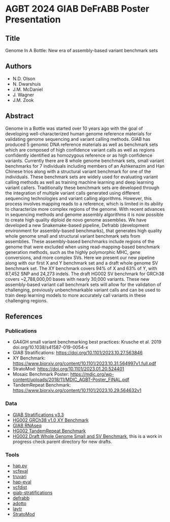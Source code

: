 # AGBT 2024 GIAB DeFrABB Poster Presentation

## Title
Genome In A Bottle: New era of assembly-based variant benchmark sets

## Authors

- N.D. Olson
- N. Dwarshuis
- J.M. McDaniel
- J. Wagner
- J.M. Zook


## Abstract
Genome in a Bottle was started over 10 years ago with the goal of developing well-characterized
human genome reference materials for validating genome sequencing and variant calling methods.
GIAB has produced 5 genomic DNA reference materials as well as benchmark sets which are
composed of high confidence variant calls as well as regions confidently identified as homozygous
reference or as high confidence variants. Currently there are 8 whole genome benchmark sets, small
variant benchmarks for 7 individuals including members of an Ashkenazim and Han Chinese trios
along with a structural variant benchmark for one of the individuals. These benchmark sets are
widely used for evaluating variant calling methods as well as training machine learning and deep
learning variant callers. Traditionally these benchmark sets are developed through the integration
of multiple variant calls generated using different sequencing technologies and variant calling algorithms.
However, this process involves mapping reads to a reference, which is limited in its ability to
characterize more complex regions of the genome. With recent advances in sequencing methods
and genome assembly algorithms it is now possible to create high quality diploid de novo genome
assemblies. We have developed a new Snakemake-based pipeline, Defrabb (development environment
for assembly-based benchmarks), that generates high quality whole genome small and structural
variant benchmark sets from assemblies. These assembly-based benchmarks include regions of
the genome that were excluded when using read-mapping-based benchmark generation methods,
such as the highly polymorphic MHC, gene conversions, and more complex SVs. Here we present our
new pipeline along with our first X and Y benchmark set and a draft whole genome SV benchmark
set. The XY benchmark covers 94% of X and 63% of Y, with 87,452 SNP and 24,273 indels. The draft
HG002 SV benchmark for GRCh38 covers ~2,788,000,00 bases with nearly 30,000 variants. These new
assembly-based variant call benchmark sets will allow for the validation of challenging, previously
unbenchmarkable variant calls and can be used to train deep learning models to more accurately
call variants in these challenging regions.


## References


### Publications

- GA4GH small variant benchmarking best practices: Krusche et al. 2019 doi.org/10.1038/s41587-019-0054-x
- GIAB Stratifications: https://doi.org/10.1101/2023.10.27.563846
- XY Benchmark:  https://www.biorxiv.org/content/10.1101/2023.10.31.564997v1.full.pdf
- StratoMod: https://doi.org/10.1101/2023.01.20.524401
- Mosaic Benchmark Poster: https://mdic.org/wp-content/uploads/2018/11/MDIC_AGBT-Poster_FINAL.pdf
- TandemRepeat Benchmark: https://www.biorxiv.org/content/10.1101/2023.10.29.564632v1

### Data

- [GIAB Stratifications v3.3](https://ftp-trace.ncbi.nlm.nih.gov/ReferenceSamples/giab/release/genome-stratifications/v3.3/)
- [HG002 GRCh38 v1.0 XY Benchmark](https://ftp-trace.ncbi.nlm.nih.gov/ReferenceSamples/giab/release/AshkenazimTrio/HG002_NA24385_son/chrXY_v1.0/GRCh38/)
- [GIAB RNAseq](https://ftp-trace.ncbi.nlm.nih.gov/ReferenceSamples/giab/data_RNAseq/)
- [HG002 TandemRepeat Benchmark](https://ftp-trace.ncbi.nlm.nih.gov/ReferenceSamples/giab/release/AshkenazimTrio/HG002_NA24385_son/TandemRepeats_v1.0/GRCh38/)
- [HG002 Draft Whole Genome Small and SV Benchmark](https://ftp-trace.ncbi.nlm.nih.gov/ReferenceSamples/giab/data/AshkenazimTrio/analysis/NIST_HG002_DraftBenchmark_defrabbV0.012-20231107/), this is a work in progress check parent directory for new drafts.

### Tools

- [hap.py](https://github.com/Illumina/hap.py)
- [vcfeval](https://github.com/RealTimeGenomics/rtg-tools)
- [truvari](github.com/spiralgenetics/truvari)
- [hap-eval](https://github.com/Sentieon/hap-eval)
- [vcfdist](https://github.com/TimD1/vcfdist)
- [giab-stratifications](https://github.com/ndwarshuis/giab-stratifications)
- [defrabb](https://github.com/usnistgov/giab-defrabb)
- [adotto](https://github.com/ACEnglish/adotto)
- [laytr](https://github.com/ACEnglish/laytr)
- [StratoMod](https://github.com/ndwarshuis/stratomod)